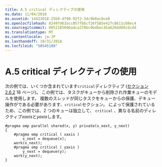 ```yaml
---
title: A.5 critical ディレクティブの使用
ms.date: 11/04/2016
ms.assetid: 14423018-25b9-4f98-92f2-34c9b0ac0ce0
ms.openlocfilehash: 82497d63acc057fbbcf26f585e42fc8611c08ec4
ms.sourcegitcommit: 6052185696adca270bc9bdbec45a626dd89cdcdd
ms.translationtype: MT
ms.contentlocale: ja-JP
ms.lasthandoff: 10/31/2018
ms.locfileid: "50545100"
---
```

# <a name="a5---using-the-critical-directive"></a>A.5 critical ディレクティブの使用

次の例では、いくつか含まれています`critical`ディレクティブ ([セクション 2.6.2](../../parallel/openmp/2-6-2-critical-construct.md) 18 ページ)。 この例では、タスクがキューから削除され作業キューのモデルを使用します。 複数のスレッドが同じタスクをキューからの保護、デキュー操作がである必要があります、`critical`セクション。 によって保護されているため、この例では、2 つのキューは独立して、 `critical` 、異なる名前のディレクティブ*xaxis*と*yaxis*します。

```
#pragma omp parallel shared(x, y) private(x_next, y_next)
{
    #pragma omp critical ( xaxis )
        x_next = dequeue(x);
    work(x_next);
    #pragma omp critical ( yaxis )
        y_next = dequeue(y);
    work(y_next);
}
```